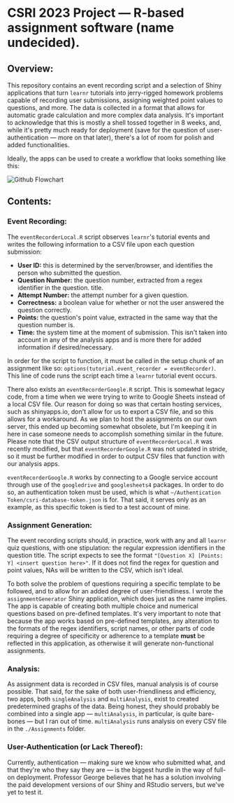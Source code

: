 # CSRI 2023 Project — R-based assignment software (name undecided).

## Overview:

This repository contains an event recording script and a selection of Shiny applications that turn `learnr` tutorials into jerry-rigged homework problems capable of recording user submissions, assigning weighted point values to questions, and more. The data is collected in a format that allows for automatic grade calculation and more complex data analysis. It's important to acknowledge that this is mostly a shell tossed together in 8 weeks, and, while it's pretty much ready for deployment (save for the question of user-authentication — more on that later), there's a lot of room for polish and added functionalities.

Ideally, the apps can be used to create a workflow that looks something like this:

![Github Flowchart](https://github.com/Camden-Bergquist/CSRI-2023/assets/94700903/1553068f-0485-42fb-825b-8f3b2f741387)

## Contents:

### Event Recording:

The `eventRecorderLocal.R` script observes `learnr`'s tutorial events and writes the following information to a CSV file upon each question submission:

- **User ID:** this is determined by the server/browser, and identifies the person who submitted the question.
- **Question Number:** the question number, extracted from a regex identifier in the question. title.
- **Attempt Number:** the attempt number for a given question.
- **Correctness:** a boolean value for whether or not the user answered the question correctly.
- **Points:** the question's point value, extracted in the same way that the question number is.
- **Time:** the system time at the moment of submission. This isn't taken into account in any of the analysis apps and is more there for added information if desired/necessary.

In order for the script to function, it must be called in the setup chunk of an assignment like so: `options(tutorial.event_recorder = eventRecorder)`. This line of code runs the script each time a `learnr` tutorial event occurs.

There also exists an `eventRecorderGoogle.R` script. This is somewhat legacy code, from a time when we were trying to write to Google Sheets instead of a local CSV file. Our reason for doing so was that certain hosting services, such as shinyapps.io, don't allow for us to export a CSV file, and so this allows for a workaround. As we plan to host the assignments on our own server, this ended up becoming somewhat obsolete, but I'm keeping it in here in case someone needs to accomplish something similar in the future. Please note that the CSV output structure of `eventRecorderLocal.R` was recently modified, but that `eventRecorderGoogle.R` was not updated in stride, so it must be further modified in order to output CSV files that function with our analysis apps.

`eventRecorderGoogle.R` works by connecting to a Google service account through use of the `googledrive` and `googlesheets4` packages. In order to do so, an authentication token must be used, which is what `~/Authentication Token/csri-database-token.json` is for. That said, it serves only as an example, as this specific token is tied to a test account of mine.

### Assignment Generation:

The event recording scripts should, in practice, work with any and all `learnr` quiz questions, with one stipulation: the regular expression identifiers in the question title. The script expects to see the format `"[Question X] [Points: Y] <insert question here>"`. If it does not find the regex for question and point values, NAs will be written to the CSV, which isn't ideal.

To both solve the problem of questions requiring a specific template to be followed, and to allow for an added degree of user-friendliness. I wrote the `assignmentGenerator` Shiny application, which does just as the name implies. The app is capable of creating both multiple choice and numerical questions based on pre-defined templates. It's very important to note that because the app works based on pre-defined templates, any alteration to the formats of the regex identifiers, script names, or other parts of code requiring a degree of specificity or adherence to a template **must** be reflected in this application, as otherwise it will generate non-functional assignments.

### Analysis:

As assignment data is recorded in CSV files, manual analysis is of course possible. That said, for the sake of both user-friendliness and efficiency, two apps, both `singleAnalysis` and `multiAnalysis`, exist to created predetermined graphs of the data. Being honest, they should probably be combined into a single app — `multiAnalysis`, in particular, is quite bare-bones — but I ran out of time. `multiAnalysis` runs analysis on every CSV file in the `./Assignments` folder.

### User-Authentication (or Lack Thereof):

Currently, authentication — making sure we know who submitted what, and that they're who they say they are — is the biggest hurdle in the way of full-on deployment. Professor George believes that he has a solution involving the paid development versions of our Shiny and RStudio servers, but we've yet to test it.


